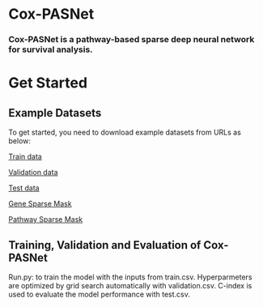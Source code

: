 # Cox-PASNet
### Cox-PASNet is a pathway-based sparse deep neural network for survival analysis. 
# Get Started
## Example Datasets
To get started, you need to download example datasets from URLs as below:

[Train data](http://datax.kennesaw.edu/MiNet/gbm_std_imputed_train_15.csv) 

[Validation data](http://datax.kennesaw.edu/MiNet/gbm_std_imputed_valid_15.csv)

[Test data](http://datax.kennesaw.edu/MiNet/gbm_std_imputed_test_15.csv)

[Gene Sparse Mask](http://datax.kennesaw.edu/MiNet/gbm_binary_gene_mask.npz)

[Pathway Sparse Mask](http://datax.kennesaw.edu/MiNet/gbm_binary_pathway_mask.npz)

## Training, Validation and Evaluation of Cox-PASNet
Run.py: to train the model with the inputs from train.csv. Hyperparmeters are optimized by grid search automatically with validation.csv. C-index is used to evaluate the model performance with test.csv.

